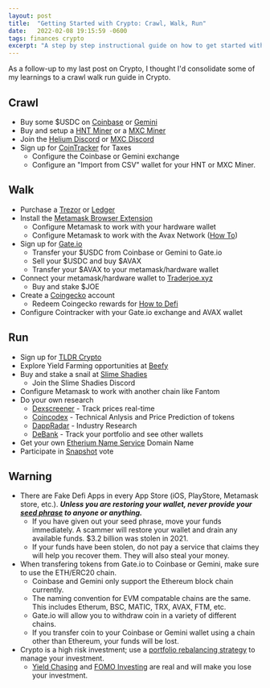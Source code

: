 ```yaml
---
layout: post
title:  "Getting Started with Crypto: Crawl, Walk, Run"
date:   2022-02-08 19:15:59 -0600
tags: finances crypto
excerpt: "A step by step instructional guide on how to get started with crypto investing." 
---
```

As a follow-up to my last post on Crypto, I thought I'd consolidate some of my learnings to a crawl walk run guide in Crypto.

## Crawl
- Buy some $USDC on [Coinbase](https://www.coinbase.com/) or [Gemini](https://www.gemini.com)
- Buy and setup a [HNT Miner](https://syncrob.it/) or a [MXC Miner](https://matchx.io/products/m2-pro-lpwan-crypto-miner?variant=40188735619267)
- Join the [Helium Discord](https://discord.gg/helium) or [MXC Discord](https://mxc.news/mxcdiscord)
- Sign up for [CoinTracker](https://www.cointracker.io) for Taxes
    - Configure the Coinbase or Gemini exchange
    - Configure an "Import from CSV" wallet for your HNT or MXC Miner.

## Walk
- Purchase a [Trezor](https://trezor.io) or [Ledger](https://www.ledger.com/)
- Install the [Metamask Browser Extension](https://metamask.io)
    - Configure Metamask to work with your hardware wallet
    - Configure Metamask to work with the Avax Network ([How To](https://support.avax.network/en/articles/4626956-how-do-i-set-up-metamask-on-avalanche))
- Sign up for [Gate.io](https://www.gate.io)
    - Transfer your $USDC from Coinbase or Gemini to Gate.io
    - Sell your $USDC and buy $AVAX
    - Transfer your $AVAX to your metamask/hardware wallet
- Connect your metamask/hardware wallet to [Traderjoe.xyz](https://traderjoexyz.com/home#/farm)
    - Buy and stake $JOE
- Create a [Coingecko](https://www.coingecko.com/) account
    - Redeem Coingecko rewards for [How to Defi](https://www.coingecko.com/account/rewards/how-to-defi-bundle?locale=en)
- Configure Cointracker with your Gate.io exchange and AVAX wallet

## Run
- Sign up for [TLDR Crypto](https://tldr.tech/crypto)
- Explore Yield Farming opportunities at [Beefy](https://beefy.finance/)
- Buy and stake a snail at [Slime Shadies](https://slimeshadies.com/)
    - Join the Slime Shadies Discord
- Configure Metamask to work with another chain like Fantom
- Do your own research
    - [Dexscreener](https://www.dexscreener.com) - Track prices real-time
    - [Coincodex](https://www.coincodex.com) - Technical Anlysis and Price Prediction of tokens
    - [DappRadar](https://dappradar.com/blog/) - Industry Research
    - [DeBank](https://dappradar.com/blog/) - Track your portfolio and see other wallets
- Get your own [Etherium Name Service](https://ens.domains/) Domain Name
- Participate in [Snapshot](https://snapshot.org/) vote

## Warning
- There are Fake Defi Apps in every App Store (iOS, PlayStore, Metamask store, etc.).  ***Unless you are restoring your wallet, never provide your [seed phrase](https://community.metamask.io/t/what-is-a-secret-recovery-phrase-and-how-to-keep-your-crypto-wallet-secure/) to anyone or anything.***
    - If you have given out your seed phrase, move your funds immediately.  A scammer will restore your wallet and drain any available funds.  $3.2 billion was stolen in 2021.  
    - If your funds have been stolen, do not pay a service that claims they will help you recover them.  They will also steal your money.
- When transfering tokens from Gate.io to Coinbase or Gemini, make sure to use the ETH/ERC20 chain.
    - Coinbase and Gemini only support the Ethereum block chain currently.
    - The naming convention for EVM compatable chains are the same.  This includes Etherum, BSC, MATIC, TRX, AVAX, FTM, etc.
    - Gate.io will allow you to withdraw coin in a variety of different chains.
    - If you transfer coin to your Coinbase or Gemini wallet using a chain other than Ethereum, your funds will be lost.
- Crypto is a high risk investment; use a [portfolio rebalancing strategy](https://afterschoolfinance.com/portfolio-rebalancing-strategies) to manage your investment.
    - [Yield Chasing](https://www.wsj.com/articles/crypto-yield-farmers-chase-high-returns-but-risk-losing-it-all-11626514200) and [FOMO Investing](https://monetka.blog/articles/crypto-fud-fomo-holding/) are real and will make you lose your investment.
    